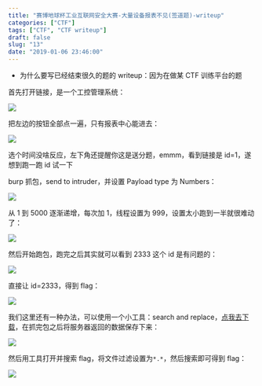```yaml
---
title: "赛博地球杯工业互联网安全大赛-大量设备报表不见(签道题)-writeup"
categories: ["CTF"]
tags: ["CTF", "CTF writeup"]
draft: false
slug: "13"
date: "2019-01-06 23:46:00"
---
```


- 为什么要写已经结束很久的题的 writeup：因为在做某 CTF 训练平台的题

首先打开链接，是一个工控管理系统：

![][1]

把左边的按钮全部点一遍，只有报表中心能进去：

![][2]

选个时间没啥反应，左下角还提醒你这是送分题，emmm，看到链接是 id=1，遂想到跑一跑 id 试一下

burp 抓包，send to intruder，并设置 Payload type 为 Numbers：

![][3]

从 1 到 5000 逐渐递增，每次加 1，线程设置为 999，设置太小跑到一半就很难动了：

![][4]

然后开始跑包，跑完之后其实就可以看到 2333 这个 id 是有问题的：

![][5]

直接让 id=2333，得到 flag：

![][6]

我们这里还有一种办法，可以使用一个小工具：search and replace，[点我去下载][7]，在抓完包之后将服务器返回的数据保存下来：

![][8]

然后用工具打开并搜索 flag，将文件过滤设置为`*.*`，然后搜索即可得到 flag：

![][9]

[1]: https://img.soapffz.com/archives_img/2019/01/06/archives_20190106_233421.png
[2]: https://img.soapffz.com/archives_img/2019/01/06/archives_20190107_002713.png
[3]: https://img.soapffz.com/archives_img/2019/01/06/archives_20190106_235110.png
[4]: https://img.soapffz.com/archives_img/2019/01/06/archives_20190107_000446.png
[5]: https://img.soapffz.com/archives_img/2019/01/06/archives_20190107_001920.png
[6]: https://img.soapffz.com/archives_img/2019/01/06/archives_20190107_002555.png
[7]: https://www.5down.net/soft/search-and-replace.html
[8]: https://img.soapffz.com/archives_img/2019/01/06/archives_20190107_002111.png
[9]: https://img.soapffz.com/archives_img/2019/01/06/archives_20190107_002320.png
